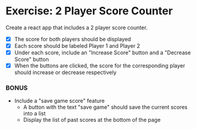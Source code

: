 # Exercise: 2 Player Score Counter

Create a react app that includes a 2 player score counter.

- [x] The score for both players should be displayed
- [x] Each score should be labeled Player 1 and Player 2
- [x] Under each score, include an "Increase Score" button and a "Decrease Score" button
- [x] When the buttons are clicked, the score for the corresponding player should increase or decrease respectively

### BONUS

- Include a "save game score" feature
  - A button with the text "save game" should save the current scores into a list
  - Display the list of past scores at the bottom of the page

